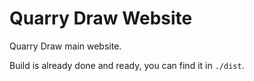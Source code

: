 # Quarry Draw Website

Quarry Draw main website.

Build is already done and ready, you can find it in `./dist`.
